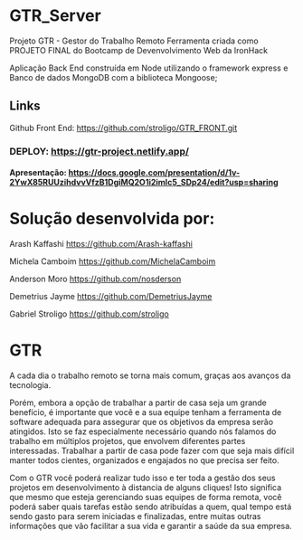 # GTR_Server
Projeto GTR - Gestor do Trabalho Remoto
Ferramenta criada como PROJETO FINAL do Bootcamp de Devenvolvimento Web da IronHack

Aplicação Back End construída em Node utilizando o framework express e Banco de dados MongoDB com a biblioteca Mongoose;

## Links
Github Front End: https://github.com/stroligo/GTR_FRONT.git
### DEPLOY: https://gtr-project.netlify.app/
#### Apresentação: https://docs.google.com/presentation/d/1v-2YwX85RUUzihdvvVfzB1DgiMQ2O1i2imlc5_SDp24/edit?usp=sharing


# Solução desenvolvida por:
Arash Kaffashi https://github.com/Arash-kaffashi

Michela Camboim https://github.com/MichelaCamboim

Anderson Moro https://github.com/nosderson

Demetrius Jayme https://github.com/DemetriusJayme

Gabriel Stroligo https://github.com/stroligo


# GTR
A cada dia o trabalho remoto se torna mais comum, graças aos avanços da tecnologia.

Porém, embora a opção de trabalhar a partir de casa seja um grande benefício, é importante que você e a sua equipe tenham a ferramenta de software adequada para assegurar que os objetivos da empresa serão atingidos. Isto se faz especialmente necessário quando nós falamos do trabalho em múltiplos projetos, que envolvem diferentes partes interessadas. Trabalhar a partir de casa pode fazer com que seja mais difícil manter todos cientes, organizados e engajados no que precisa ser feito.

Com o GTR você poderá realizar tudo isso e ter toda a gestão dos seus projetos em desenvolvimento à distancia de alguns cliques!
Isto significa que mesmo que esteja gerenciando suas equipes de forma remota, você poderá saber quais tarefas estão sendo atribuídas a quem, qual tempo está sendo gasto para serem iniciadas e finalizadas, entre muitas outras informações que vão facilitar a sua vida e garantir a saúde da sua empresa.
